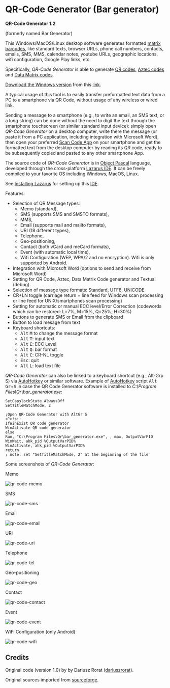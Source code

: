 # QR-Code Generator (Bar generator)

**QR-Code Generator 1.2**

(formerly named Bar Generator)

This Windows/MacOS/Linux desktop software generates formatted [matrix barcodes](https://en.wikipedia.org/wiki/Barcode#Matrix_.282D.29_barcodes), like standard texts, browser URLs, phone call numbers, contacts, emails, SMS, MMS, calendar notes, youtube URLs, geographic locations, wifi configuration, Google Play links, etc.

Specifically, *QR-Code Generator* is able to generate [QR codes](https://en.wikipedia.org/wiki/QR_code), [Aztec codes](https://en.wikipedia.org/wiki/Aztec_Code) and [Data Matrix codes](https://en.wikipedia.org/wiki/Data_Matrix).

[Download the Windows version](https://github.com/Ircama/qr-code-generator/releases) from this [link](https://github.com/Ircama/qr-code-generator/releases/download/1.2/bar_generator.zip).

A typical usage of this tool is to easily transfer preformatted text data from a PC to a smartphone via QR Code, without usage of any wireless or wired link.

Sending a message to a smartphone (e.g., to write an email, an SMS text, or a long string) can be done without the need to digit the text through the smartphone touchscreen (or similar standard input device): simply open *QR-Code Generator* on a desktop computer, write there the message (or paste it from a PC application, including integration with Microsoft Word), then open your preferred [Scan Code App](https://en.wikipedia.org/wiki/Barcode_Scanner_(application)) on your smartphone and get the formatted text from the desktop computer by reading its QR code, ready to be subsequently copied and pasted to any other smartphone App.

The source code of *QR-Code Generator* is in [Object Pascal](https://en.wikipedia.org/wiki/Object_Pascal) language, developed through the cross-platform [Lazarus IDE](http://www.lazarus-ide.org/). It can be freely compiled to your favorite OS including Windows, MacOS, Linux.

See [Installing Lazarus](http://wiki.freepascal.org/Installing_Lazarus) for setting up this [IDE](https://en.wikipedia.org/wiki/Lazarus_(IDE)).

Features:

* Selection of QR Message types:
  - Memo (standard),
  - SMS (supports SMS and SMSTO formats),
  - MMS,
  - Email (supports mail and mailto formats),
  - URI (18 different types),
  - Telephone,
  - Geo-positioning,
  - Contact (both vCard and meCard formats),
  - Event (with automatic local time),
  - Wifi Configuration (WEP, WPA/2 and no encryption). Wifi is only supported by Android.
* Integration with Microsoft Word (options to send and receive from Microsoft Word)
* Setting for QR Code, Aztec, Data Matrix Code generator and Textual (debug).
* Selection of message type formats: Standard, UTF8, UNICODE
* CR+LN toggle (carriage return + line feed for Windows scan processing or line feed for UNIX/smartphones scan processing)
* Setting for automatic or manual ECC level/Error Correction (codewords which can be restored: L=7%, M=15%, Q=25%, H=30%)
* Buttons to generate SMS or Email from the clipboard
* Button to load mesage from text
* Keyboard shortcuts:
  - <kbd>Alt</kbd> <kbd>M</kbd> to change the message format
  - <kbd>Alt</kbd> <kbd>T</kbd>: input text
  - <kbd>Alt</kbd> <kbd>E</kbd>: ECC Level
  - <kbd>Alt</kbd> <kbd>Q</kbd>: bar format
  - <kbd>Alt</kbd> <kbd>C</kbd>: CR-NL toggle
  - <kbd>Esc</kbd>: quit
  - <kbd>Alt</kbd> <kbd>L</kbd>: load text file

*QR-Code Generator* can also be linked to a keyboard shortcut (e.g., Alt-Grp S) via [AutoHotkey](https://autohotkey.com/) or similar software. Example of [AutoHotkey](https://github.com/AutoHotkey/AutoHotkey) script <kbd>Alt Gr</kbd>+<kbd>S</kbd> in case the QR Code Generator software is installed to *C:\Program Files\Qr\bar_generator.exe*:

```AutoHotkey
SetCapslockState AlwaysOff
SetTitleMatchMode, 2

;Open QR-Code Generator with AltGr S
<^>!s::
IfWinExist QR code generator
WinActivate QR code generator
else
Run, "C:\Program Files\Qr\bar_generator.exe", , max, OutputVarPID
WinWait, ahk_pid %OutputVarPID%
WinActivate, ahk_pid %OutputVarPID%
return
; note: set "SetTitleMatchMode, 2" at the beginning of the file
```

Some screenshots of *QR-Code Generator*:

Memo

![qr-code-memo](https://cloud.githubusercontent.com/assets/8292987/19455469/6c9c710a-94bd-11e6-8033-3abe121793e5.png)

SMS

![qr-code-sms](https://cloud.githubusercontent.com/assets/8292987/19455474/6cac0f16-94bd-11e6-89f9-3cfeece736b6.png)

Email

![qr-code-email](https://cloud.githubusercontent.com/assets/8292987/19455476/6cb06d5e-94bd-11e6-9f99-458c2348323f.png)

URI

![qr-code-uri](https://cloud.githubusercontent.com/assets/8292987/19455475/6caed1b0-94bd-11e6-8e24-6fd3725dbcfb.png)

Telephone

![qr-code-tel](https://cloud.githubusercontent.com/assets/8292987/19455470/6c9f7ea4-94bd-11e6-860b-6d8c36bee30a.png)

Geo-positioning

![qr-code-geo](https://cloud.githubusercontent.com/assets/8292987/19455471/6ca5ada6-94bd-11e6-9416-635ed1afb115.png)

Contact

![qr-code-contact](https://cloud.githubusercontent.com/assets/8292987/19455472/6ca79f08-94bd-11e6-9fc2-70a5de07bd43.png)

Event

![qr-code-event](https://cloud.githubusercontent.com/assets/8292987/19455468/6c9aa708-94bd-11e6-933b-b59c1bbd5086.png)

WiFi Configuration (only Android)

![qr-code-wifi](https://cloud.githubusercontent.com/assets/8292987/19455473/6caa255c-94bd-11e6-8346-1349f58cbbda.png)

## Credits

Original code (version 1.0) by by Dariusz Rorat ([dariuszrorat](http://sourceforge.net/users/dariuszrorat)).

Original sources imported from [sourceforge](https://sourceforge.net/projects/bargenerator/).
